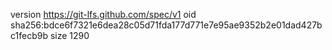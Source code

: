 version https://git-lfs.github.com/spec/v1
oid sha256:bdce6f7321e6dea28c05d71fda177d771e7e95ae9352b2e01dad427bc1fecb9b
size 1290
